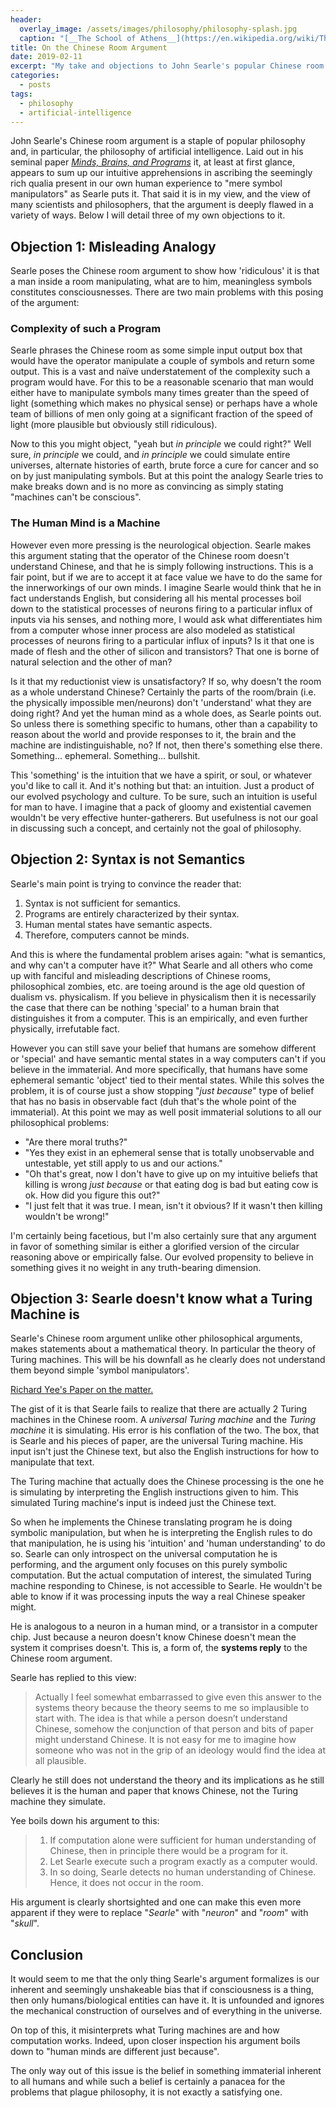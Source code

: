 ```yaml
---
header:
  overlay_image: /assets/images/philosophy/philosophy-splash.jpg
  caption: "[__The School of Athens__](https://en.wikipedia.org/wiki/The_School_of_Athens) by Raphael"
title: On the Chinese Room Argument
date: 2019-02-11
excerpt: "My take and objections to John Searle's popular Chinese room argument for the non-\"consciousness\" of computers."
categories:
  - posts
tags: 
  - philosophy
  - artificial-intelligence
---
```

<!-- Alternative title: On Searle's 'Minds, Brains, and Programs' -->

John Searle's Chinese room argument is a staple of popular philosophy and, in particular, the philosophy of artificial intelligence. Laid out in his seminal paper [*Minds, Brains, and Programs*][1] it, at least at first glance, appears to sum up our intuitive apprehensions in ascribing the seemingly rich qualia present in our own human experience to "mere symbol manipulators" as Searle puts it. That said it is in my view, and the view of many scientists and philosophers, that the argument is deeply flawed in a variety of ways. Below I will detail three of my own objections to it.

## Objection 1: Misleading Analogy
Searle poses the Chinese room argument to show how 'ridiculous' it is that a man inside a room manipulating, what are to him, meaningless symbols constitutes consciousnesses. There are two main problems with this posing of the argument:

### Complexity of such a Program
Searle phrases the Chinese room as some simple input output box that would have the operator manipulate a couple of symbols and return some output. This is a vast and naïve understatement of the complexity such a program would have. For this to be a reasonable scenario that man would either have to manipulate symbols many times greater than the speed of light (something which makes no physical sense) or perhaps have a whole team of billions of men only going at a significant fraction of the speed of light (more plausible but obviously still ridiculous).

Now to this you might object, "yeah but *in principle* we could right?" Well sure, *in principle* we could, and *in principle* we could simulate entire universes, alternate histories of earth, brute force a cure for cancer and so on by just manipulating symbols. But at this point the analogy Searle tries to make breaks down and is no more as convincing as simply stating "machines can't be conscious".

### The Human Mind is a Machine
However even more pressing is the neurological objection. Searle makes this argument stating that the operator of the Chinese room doesn't understand Chinese, and that he is simply following instructions. This is a fair point, but if we are to accept it at face value we have to do the same for the innerworkings of our own minds. I imagine Searle would think that he in fact understands English, but considering all his mental processes boil down to the statistical processes of neurons firing to a particular influx of inputs via his senses, and nothing more, I would ask what differentiates him from a computer whose inner process are also modeled as statistical processes of neurons firing to a particular influx of inputs? Is it that one is made of flesh and the other of silicon and transistors? That one is borne of natural selection and the other of man?

Is it that my reductionist view is unsatisfactory? If so, why doesn't the room as a whole understand Chinese? Certainly the parts of the room/brain (i.e. the physically impossible men/neurons) don't 'understand' what they are doing right? And yet the human mind as a whole does, as Searle points out. So unless there is something specific to humans, other than a capability to reason about the world and provide responses to it, the brain and the machine are indistinguishable, no? If not, then there's something else there. Something... ephemeral. Something... bullshit.

This 'something' is the intuition that we have a spirit, or soul, or whatever you'd like to call it. And it's nothing but that: an intuition. Just a product of our evolved psychology and culture. To be sure, such an intuition is useful for man to have. I imagine that a pack of gloomy and existential cavemen wouldn't be very effective hunter-gatherers. But usefulness is not our goal in discussing such a concept, and certainly not the goal of philosophy.

## Objection 2: Syntax is not Semantics
Searle's main point is trying to convince the reader that:
1. Syntax is not sufficient for semantics.
2. Programs are entirely characterized by their syntax.
3. Human mental states have semantic aspects.
4. Therefore, computers cannot be minds.

And this is where the fundamental problem arises again: "what is semantics, and why can't a computer have it?" What Searle and all others who come up with fanciful and misleading descriptions of Chinese rooms, philosophical zombies, etc. are toeing around is the age old question of dualism vs. physicalism. If you believe in physicalism then it is necessarily the case that there can be nothing 'special' to a human brain that distinguishes it from a computer. This is an empirically, and even further physically, irrefutable fact.

However you can still save your belief that humans are somehow different or 'special' and have semantic mental states in a way computers can't if you believe in the immaterial. And more specifically, that humans have some ephemeral semantic 'object' tied to their mental states. While this solves the problem, it is of course just a show stopping "*just because*" type of belief that has no basis in observable fact (duh that's the whole point of the immaterial). At this point we may as well posit immaterial solutions to all our philosophical problems:

- "Are there moral truths?"
- "Yes they exist in an ephemeral sense that is totally unobservable and untestable, yet still apply to us and our actions."
- "Oh that's great, now I don't have to give up on my intuitive beliefs that killing is wrong *just because* or that eating dog is bad but eating cow is ok. How did you figure this out?"
- "I just felt that it was true. I mean, isn't it obvious? If it wasn't then killing wouldn't be wrong!"

I'm certainly being facetious, but I'm also certainly sure that any argument in favor of something similar is either a glorified version of the circular reasoning above or empirically false. Our evolved propensity to believe in something gives it no weight in any truth-bearing dimension.

## Objection 3: Searle doesn't know what a Turing Machine is
Searle's Chinese room argument unlike other philosophical arguments, makes statements about a mathematical theory. In particular the theory of Turing machines. This will be his downfall as he clearly does not understand them beyond simple 'symbol manipulators'.

[Richard Yee's Paper on the matter.][2]

The gist of it is that Searle fails to realize that there are actually 2 Turing machines in the Chinese room. A *universal Turing machine* and the *Turing machine* it is simulating. His error is his conflation of the two. The box, that is Searle and his pieces of paper, are the universal Turing machine. His input isn't just the Chinese text, but also the English instructions for how to manipulate that text.

The Turing machine that actually does the Chinese processing is the one he is simulating by interpreting the English instructions given to him. This simulated Turing machine's input is indeed just the Chinese text.

So when he implements the Chinese translating program he is doing symbolic manipulation, but when he is interpreting the English rules to do that manipulation, he is using his 'intuition' and 'human understanding' to do so. Searle can only introspect on the universal computation he is performing, and the argument only focuses on this purely symbolic computation. But the actual computation of interest, the simulated Turing machine responding to Chinese, is not accessible to Searle. He wouldn't be able to know if it was processing inputs the way a real Chinese speaker might.

He is analogous to a neuron in a human mind, or a transistor in a computer chip. Just because a neuron doesn't know Chinese doesn't mean the system it comprises doesn't. This is, a form of, the **systems reply** to the Chinese room argument.

Searle has replied to this view:
> Actually I feel somewhat embarrassed to give even this answer to the systems theory because the theory seems to me so implausible to start with. The idea is that while a person doesn’t understand Chinese, somehow the conjunction of that person and bits of paper might understand Chinese. It is not easy for me to imagine how someone who was not in the grip of an ideology would find the idea at all plausible.

Clearly he still does not understand the theory and its implications as he still believes it is the human and paper that knows Chinese, not the Turing machine they simulate.

Yee boils down his argument to this:
> 1. If computation alone were sufficient for human understanding of Chinese, then in principle there would be a program for it.
> 2. Let Searle execute such a program exactly as a computer would.
> 3. In so doing, Searle detects no human understanding of Chinese. Hence, it does not occur in the room.

His argument is clearly shortsighted and one can make this even more apparent if they were to replace "*Searle*" with "*neuron*" and "*room*" with "*skull*".

## Conclusion
It would seem to me that the only thing Searle's argument formalizes is our inherent and seemingly unshakeable bias that if consciousness is a thing, then only humans/biological entities can have it. It is unfounded and ignores the mechanical construction of ourselves and of everything in the universe.

On top of this, it misinterprets what Turing machines are and how computation works. Indeed, upon closer inspection his argument boils down to "human minds are different just because".

The only way out of this issue is the belief in something immaterial inherent to all humans and while such a belief is certainly a panacea for the problems that plague philosophy, it is not exactly a satisfying one.

<!-- To be fair artificial neural networks weren't what they were back then. (Comment I made on sticky note but doesn't really apply since Searle is still alive and stands by this BS. Also some contemporaries buy it too.) -->

<!-------------------------------- FOOTER ----------------------------> 

[1]: https://www.law.upenn.edu/live/files/3413-searle-j-minds-brains-and-programs-1980.pdf
[2]: https://chineseroom.info/doc/Angels-Dancing-Chinese-Room_v13_2016.pdf

<!-- [^f1]: We certainly have an evolved propensity to believe in dualist explanations of phenomenon. I talk more about this -->